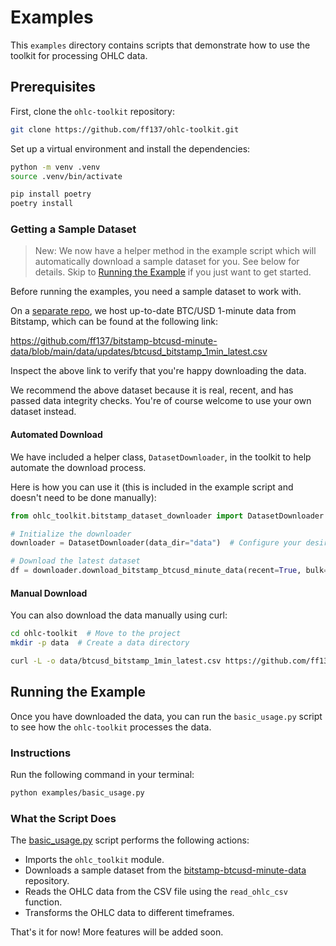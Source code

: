 # Examples

This `examples` directory contains scripts that demonstrate
how to use the toolkit for processing OHLC data.

## Prerequisites

First, clone the `ohlc-toolkit` repository:

```bash
git clone https://github.com/ff137/ohlc-toolkit.git
```

Set up a virtual environment and install the dependencies:

```bash
python -m venv .venv
source .venv/bin/activate

pip install poetry
poetry install
```

### Getting a Sample Dataset

> New: We now have a helper method in the example script which will automatically download a sample dataset for you.
> See below for details. Skip to [Running the Example](#running-the-example) if you just want to get started.

Before running the examples, you need a sample dataset to work with.

On a [separate repo](https://github.com/ff137/bitstamp-btcusd-minute-data), we host up-to-date BTC/USD 1-minute data from Bitstamp,
which can be found at the following link:

<https://github.com/ff137/bitstamp-btcusd-minute-data/blob/main/data/updates/btcusd_bitstamp_1min_latest.csv>

Inspect the above link to verify that you're happy downloading the data.

We recommend the above dataset because it is real, recent, and has passed
data integrity checks. You're of course welcome to use your own dataset instead.

#### Automated Download

We have included a helper class, `DatasetDownloader`, in the toolkit to help automate the download process.

Here is how you can use it (this is included in the example script and doesn't need to be done manually):

```python
from ohlc_toolkit.bitstamp_dataset_downloader import DatasetDownloader

# Initialize the downloader
downloader = DatasetDownloader(data_dir="data")  # Configure your desired output directory

# Download the latest dataset
df = downloader.download_bitstamp_btcusd_minute_data(recent=True, bulk=False)  # Set bulk to True to also download the full historical dataset (~90MB)
```

#### Manual Download

You can also download the data manually using curl:

```bash
cd ohlc-toolkit  # Move to the project
mkdir -p data  # Create a data directory

curl -L -o data/btcusd_bitstamp_1min_latest.csv https://github.com/ff137/bitstamp-btcusd-minute-data/raw/main/data/updates/btcusd_bitstamp_1min_latest.csv
```

## Running the Example

Once you have downloaded the data, you can run the `basic_usage.py` script
to see how the `ohlc-toolkit` processes the data.

### Instructions

Run the following command in your terminal:

```bash
python examples/basic_usage.py
```

### What the Script Does

The [basic_usage.py](basic_usage.py) script performs the following actions:

- Imports the `ohlc_toolkit` module.
- Downloads a sample dataset from the [bitstamp-btcusd-minute-data](https://github.com/ff137/bitstamp-btcusd-minute-data) repository.
- Reads the OHLC data from the CSV file using the `read_ohlc_csv` function.
- Transforms the OHLC data to different timeframes.

That's it for now! More features will be added soon.
